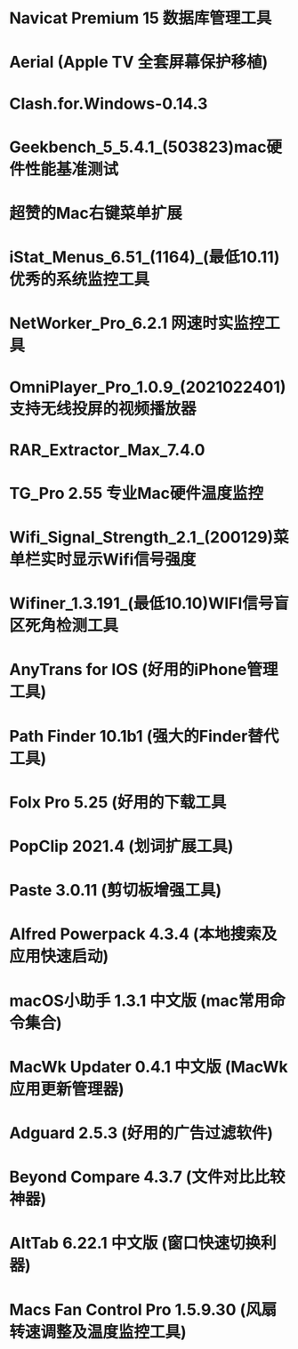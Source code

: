 # Navicat Premium 15 数据库管理工具
# Aerial (Apple TV 全套屏幕保护移植) 
# Clash.for.Windows-0.14.3
# Geekbench_5_5.4.1_(503823)mac硬件性能基准测试
# 超赞的Mac右键菜单扩展
# iStat_Menus_6.51_(1164)_(最低10.11)优秀的系统监控工具
# NetWorker_Pro_6.2.1 网速时实监控工具
# OmniPlayer_Pro_1.0.9_(2021022401) 支持无线投屏的视频播放器
# RAR_Extractor_Max_7.4.0  
# TG_Pro 2.55 专业Mac硬件温度监控
# Wifi_Signal_Strength_2.1_(200129)菜单栏实时显示Wifi信号强度
# Wifiner_1.3.191_(最低10.10)WIFI信号盲区死角检测工具
# AnyTrans for IOS (好用的iPhone管理工具)
# Path Finder 10.1b1 (强大的Finder替代工具) 
# Folx Pro 5.25  (好用的下载工具
# PopClip 2021.4  (划词扩展工具) 
# Paste 3.0.11 (剪切板增强工具) 
# Alfred Powerpack 4.3.4 (本地搜索及应用快速启动)
#  macOS小助手 1.3.1 中文版 (mac常用命令集合) 
# MacWk Updater 0.4.1 中文版 (MacWk应用更新管理器)
# Adguard 2.5.3 (好用的广告过滤软件) 
# Beyond Compare 4.3.7  (文件对比比较神器)
# AltTab 6.22.1 中文版 (窗口快速切换利器)
# Macs Fan Control Pro 1.5.9.30  (风扇转速调整及温度监控工具) 
